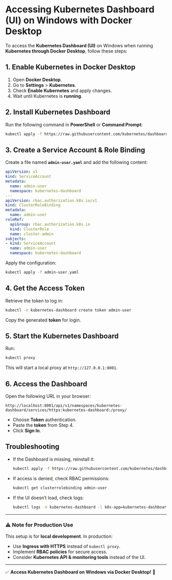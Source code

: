 # Accessing Kubernetes Dashboard (UI) on Windows with Docker Desktop

To access the **Kubernetes Dashboard (UI)** on Windows when running **Kubernetes through Docker Desktop**, follow these steps:

## 1. Enable Kubernetes in Docker Desktop
1. Open **Docker Desktop**.
2. Go to **Settings** > **Kubernetes**.
3. Check **Enable Kubernetes** and apply changes.
4. Wait until Kubernetes is **running**.

## 2. Install Kubernetes Dashboard
Run the following command in **PowerShell** or **Command Prompt**:

```sh
kubectl apply -f https://raw.githubusercontent.com/kubernetes/dashboard/v2.7.0/aio/deploy/recommended.yaml
```

## 3. Create a Service Account & Role Binding
Create a file named **`admin-user.yaml`** and add the following content:

```yaml
apiVersion: v1
kind: ServiceAccount
metadata:
  name: admin-user
  namespace: kubernetes-dashboard
---
apiVersion: rbac.authorization.k8s.io/v1
kind: ClusterRoleBinding
metadata:
  name: admin-user
roleRef:
  apiGroup: rbac.authorization.k8s.io
  kind: ClusterRole
  name: cluster-admin
subjects:
- kind: ServiceAccount
  name: admin-user
  namespace: kubernetes-dashboard
```

Apply the configuration:

```sh
kubectl apply -f admin-user.yaml
```

## 4. Get the Access Token
Retrieve the token to log in:

```sh
kubectl -n kubernetes-dashboard create token admin-user
```

Copy the generated **token** for login.

## 5. Start the Kubernetes Dashboard
Run:

```sh
kubectl proxy
```

This will start a local proxy at `http://127.0.0.1:8001`.

## 6. Access the Dashboard
Open the following URL in your browser:

```
http://localhost:8001/api/v1/namespaces/kubernetes-dashboard/services/https:kubernetes-dashboard:/proxy/
```

- Choose **Token** authentication.
- Paste the **token** from Step 4.
- Click **Sign In**.

## Troubleshooting
- If the Dashboard is missing, reinstall it:
  ```sh
  kubectl apply -f https://raw.githubusercontent.com/kubernetes/dashboard/v2.7.0/aio/deploy/recommended.yaml
  ```
- If access is denied, check RBAC permissions:
  ```sh
  kubectl get clusterrolebinding admin-user
  ```
- If the UI doesn’t load, check logs:
  ```sh
  kubectl logs -n kubernetes-dashboard -l k8s-app=kubernetes-dashboard
  ```

---

### ⚠️ **Note for Production Use**
This setup is for **local development**. In production:
- Use **Ingress with HTTPS** instead of `kubectl proxy`.
- Implement **RBAC policies** for secure access.
- Consider **Kubernetes API & monitoring tools** instead of the UI.

---
✅ **Access Kubernetes Dashboard on Windows via Docker Desktop!** 🚀
